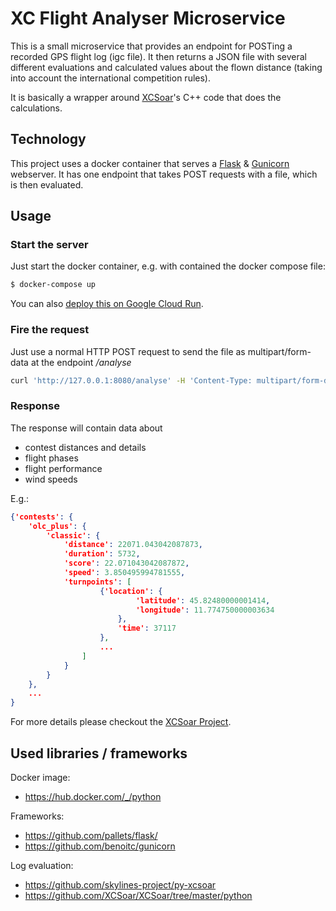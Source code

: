 # XC Flight Analyser Microservice

This is a small microservice that provides an endpoint for POSTing a recorded GPS flight log (igc file). It then returns a JSON file with several different evaluations and calculated values about the flown distance (taking into account the international competition rules).

It is basically a wrapper around [XCSoar](https://github.com/XCSoar/XCSoar)'s C++ code that does the calculations.

## Technology

This project uses a docker container that serves a [Flask](https://github.com/pallets/flask/) & [Gunicorn](https://github.com/benoitc/gunicorn) webserver. It has one endpoint that takes POST requests with a file, which is then evaluated.

## Usage

### Start the server
Just start the docker container, e.g. with contained the docker compose file:

```bash
$ docker-compose up
```

You can also [deploy this on Google Cloud Run](https://www.youtube.com/watch?v=t5EfITuFD9w).

### Fire the request

Just use a normal HTTP POST request to send the file as multipart/form-data at the endpoint */analyse*

```bash
curl 'http://127.0.0.1:8080/analyse' -H 'Content-Type: multipart/form-data' -F 'file=@flight.igc'
```

### Response

The response will contain data about
- contest distances and details
- flight phases
- flight performance
- wind speeds

E.g.:
```json
{'contests': {
    'olc_plus': {
        'classic': {
            'distance': 22071.043042087873,
            'duration': 5732,
            'score': 22.071043042087872,
            'speed': 3.850495994781555,
            'turnpoints': [
                    {'location': {
                            'latitude': 45.82480000001414,
                            'longitude': 11.774750000003634
                        },
                        'time': 37117
                    },
                    ...
                ]
            }
        }
    },
    ...
}
```

For more details please checkout the [XCSoar Project](https://github.com/XCSoar/XCSoar/blob/master/test/src/AnalyseFlight.cpp).

## Used libraries / frameworks
Docker image:
- https://hub.docker.com/_/python

Frameworks:
- https://github.com/pallets/flask/
- https://github.com/benoitc/gunicorn

Log evaluation:
- https://github.com/skylines-project/py-xcsoar
- https://github.com/XCSoar/XCSoar/tree/master/python
